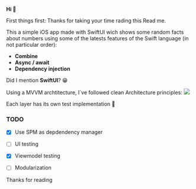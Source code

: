 **Hi 👋**

First things first: Thanks for taking your time rading this Read me.

This a simple iOS app made with SwiftUI wich shows some random facts about numbers using some of the latests features of the Swift language (in not particular order):

* **Combine**
* **Async / await**
* **Dependency injection**

Did I mention **SwiftUI**? 😁

Using a MVVM archtitecture, I´ve followed clean Architecture principles:
![](https://miro.medium.com/max/1400/1*S-F40uCJHy7ZL2hUU3VG7w.webp)

Each layer has its own test implementation 🤟

### TODO
- [x] Use SPM as depdendency manager
- [ ] UI testing
- [x] Viewmodel testing
- [ ] Modularization



Thanks for reading
